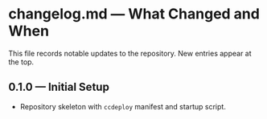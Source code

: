 # changelog.md — What Changed and When

This file records notable updates to the repository. New entries appear at the top.

## 0.1.0 — Initial Setup
- Repository skeleton with `ccdeploy` manifest and startup script.
